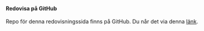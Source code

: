 #### Redovisa på GitHub

Repo för denna redovisningssida finns på GitHub. Du når det via denna [länk](https://github.com/j-lindb73/oophp).
